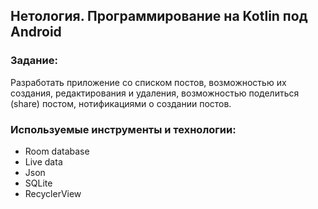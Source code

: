 ## Нетология. Программирование на Kotlin под Android

### Задание:

Разработать приложение со списком постов, возможностью их создания, редактирования и удаления, возможностью поделиться (share) постом, нотификациями о создании постов.

### Используемые инструменты и технологии: 

- Room database
- Live data
- Json
- SQLite
- RecyclerView